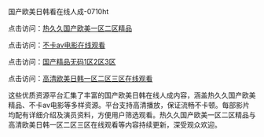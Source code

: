 国产欧美日韩看在线人成-0710ht

点击访问：<a href="https://heiliaoll4qsx.pages.dev">热久久国产欧美一区二区精品</a>

点击访问：<a href="https://heiliaoe8ajia.pages.dev">不卡av电影在线观看</a>

点击访问：<a href="https://heiliaozj3tjd.pages.dev">国产精品无码1区2区3区</a>

点击访问：<a href="https://heiliaoxqkkct.pages.dev">高清欧美日韩一区二区三区在线观看</a>

这些优质资源平台汇集了丰富的国产欧美日韩在线人成内容，涵盖热久久国产欧美精品、不卡av电影等多样资源。平台支持高清播放，保证流畅不卡顿。每部影片均配有详细介绍及演员资料，方便用户筛选观看。热久久国产欧美一区二区精品与高清欧美日韩一区二区三区在线观看等内容持续更新，深受观众欢迎。

<span style="display:none;">[Canonical link](）</span>
